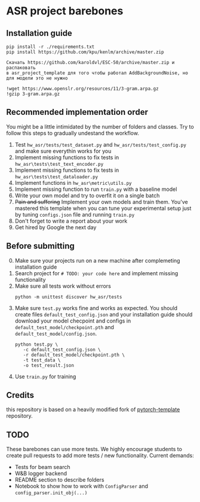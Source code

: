 # ASR project barebones

## Installation guide

```shell
pip install -r ./requirements.txt
pip install https://github.com/kpu/kenlm/archive/master.zip

Скачать https://github.com/karoldvl/ESC-50/archive/master.zip и распаковать 
в asr_project_template для того чтобы работал AddBackgroundNoise, но для модели это не нужно

!wget https://www.openslr.org/resources/11/3-gram.arpa.gz
!gzip 3-gram.arpa.gz
```

## Recommended implementation order

You might be a little intimidated by the number of folders and classes. Try to follow this steps to gradually undestand
the workflow.

1) Test `hw_asr/tests/test_dataset.py`  and `hw_asr/tests/test_config.py` and make sure everythin works for you
2) Implement missing functions to fix tests in  `hw_asr\tests\test_text_encoder.py`
3) Implement missing functions to fix tests in  `hw_asr\tests\test_dataloader.py`
4) Implement functions in `hw_asr\metric\utils.py`
5) Implement missing function to run `train.py` with a baseline model
6) Write your own model and try to overfit it on a single batch
7) ~~Pain and suffering~~ Implement your own models and train them. You've mastered this template when you can tune your
   experimental setup just by tuning `configs.json` file and running `train.py`
8) Don't forget to write a report about your work
9) Get hired by Google the next day

## Before submitting

0) Make sure your projects run on a new machine after complemeting installation guide
1) Search project for `# TODO: your code here` and implement missing functionality
2) Make sure all tests work without errors
   ```shell
   python -m unittest discover hw_asr/tests
   ```
3) Make sure `test.py` works fine and works as expected. You should create files `default_test_config.json` and your
   installation guide should download your model checpoint and configs in `default_test_model/checkpoint.pth`
   and `default_test_model/config.json`.
   ```shell
   python test.py \
      -c default_test_config.json \
      -r default_test_model/checkpoint.pth \
      -t test_data \
      -o test_result.json
   ```
4) Use `train.py` for training

## Credits

this repository is based on a heavily modified fork
of [pytorch-template](https://github.com/victoresque/pytorch-template) repository.

## TODO

These barebones can use more tests. We highly encourage students to create pull requests to add more tests / new
functionality. Current demands:

* Tests for beam search
* W&B logger backend
* README section to describe folders
* Notebook to show how to work with `ConfigParser` and `config_parser.init_obj(...)`
